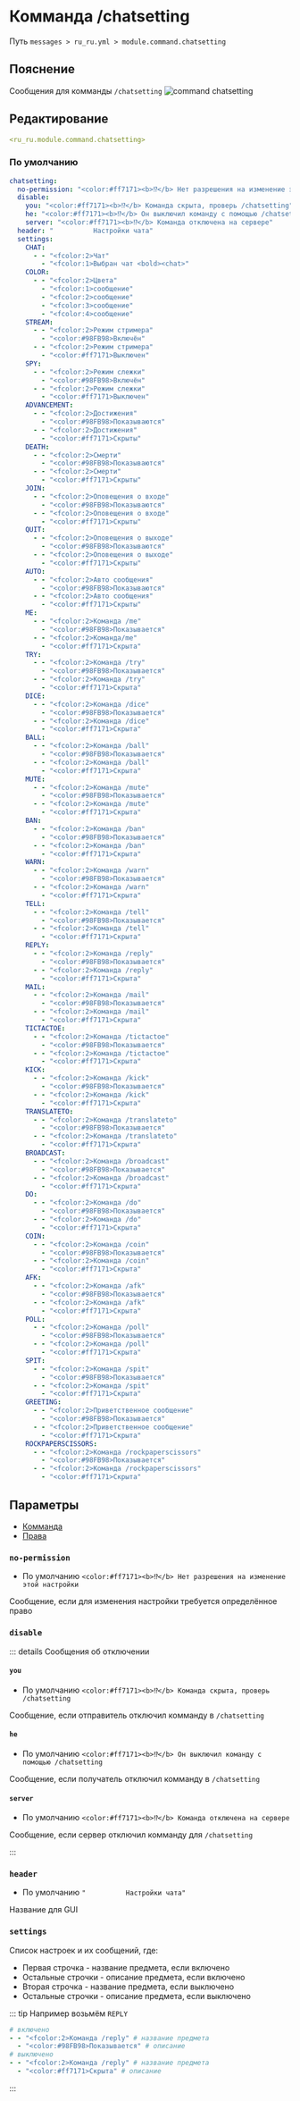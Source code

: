 # Комманда /chatsetting
Путь `messages > ru_ru.yml > module.command.chatsetting`

## Пояснение
Сообщения для комманды `/chatsetting`
![command chatsetting](/commandchatsetting.png)

## Редактирование
```yaml
<ru_ru.module.command.chatsetting>
```

### По умолчанию
```yaml
chatsetting:
  no-permission: "<color:#ff7171><b>⁉</b> Нет разрешения на изменение этой настройки"
  disable:
    you: "<color:#ff7171><b>⁉</b> Команда скрыта, проверь /chatsetting"
    he: "<color:#ff7171><b>⁉</b> Он выключил команду с помощью /chatsetting"
    server: "<color:#ff7171><b>⁉</b> Команда отключена на сервере"
  header: "          Настройки чата"
  settings:
    CHAT:
      - - "<fcolor:2>Чат"
        - "<fcolor:1>Выбран чат <bold><chat>"
    COLOR:
      - - "<fcolor:2>Цвета"
        - "<fcolor:1>сообщение"
        - "<fcolor:2>сообщение"
        - "<fcolor:3>сообщение"
        - "<fcolor:4>сообщение"
    STREAM:
      - - "<fcolor:2>Режим стримера"
        - "<color:#98FB98>Включён"
      - - "<fcolor:2>Режим стримера"
        - "<color:#ff7171>Выключен"
    SPY:
      - - "<fcolor:2>Режим слежки"
        - "<color:#98FB98>Включён"
      - - "<fcolor:2>Режим слежки"
        - "<color:#ff7171>Выключен"
    ADVANCEMENT:
      - - "<fcolor:2>Достижения"
        - "<color:#98FB98>Показываются"
      - - "<fcolor:2>Достижения"
        - "<color:#ff7171>Скрыты"
    DEATH:
      - - "<fcolor:2>Смерти"
        - "<color:#98FB98>Показываются"
      - - "<fcolor:2>Смерти"
        - "<color:#ff7171>Скрыты"
    JOIN:
      - - "<fcolor:2>Оповещения о входе"
        - "<color:#98FB98>Показываются"
      - - "<fcolor:2>Оповещения о входе"
        - "<color:#ff7171>Скрыты"
    QUIT:
      - - "<fcolor:2>Оповещения о выходе"
        - "<color:#98FB98>Показываются"
      - - "<fcolor:2>Оповещения о выходе"
        - "<color:#ff7171>Скрыты"
    AUTO:
      - - "<fcolor:2>Авто сообщения"
        - "<color:#98FB98>Показываются"
      - - "<fcolor:2>Авто сообщения"
        - "<color:#ff7171>Скрыты"
    ME:
      - - "<fcolor:2>Команда /me"
        - "<color:#98FB98>Показывается"
      - - "<fcolor:2>Команда/me"
        - "<color:#ff7171>Скрыта"
    TRY:
      - - "<fcolor:2>Команда /try"
        - "<color:#98FB98>Показывается"
      - - "<fcolor:2>Команда /try"
        - "<color:#ff7171>Скрыта"
    DICE:
      - - "<fcolor:2>Команда /dice"
        - "<color:#98FB98>Показывается"
      - - "<fcolor:2>Команда /dice"
        - "<color:#ff7171>Скрыта"
    BALL:
      - - "<fcolor:2>Команда /ball"
        - "<color:#98FB98>Показывается"
      - - "<fcolor:2>Команда /ball"
        - "<color:#ff7171>Скрыта"
    MUTE:
      - - "<fcolor:2>Команда /mute"
        - "<color:#98FB98>Показывается"
      - - "<fcolor:2>Команда /mute"
        - "<color:#ff7171>Скрыта"
    BAN:
      - - "<fcolor:2>Команда /ban"
        - "<color:#98FB98>Показывается"
      - - "<fcolor:2>Команда /ban"
        - "<color:#ff7171>Скрыта"
    WARN:
      - - "<fcolor:2>Команда /warn"
        - "<color:#98FB98>Показывается"
      - - "<fcolor:2>Команда /warn"
        - "<color:#ff7171>Скрыта"
    TELL:
      - - "<fcolor:2>Команда /tell"
        - "<color:#98FB98>Показывается"
      - - "<fcolor:2>Команда /tell"
        - "<color:#ff7171>Скрыта"
    REPLY:
      - - "<fcolor:2>Команда /reply"
        - "<color:#98FB98>Показывается"
      - - "<fcolor:2>Команда /reply"
        - "<color:#ff7171>Скрыта"
    MAIL:
      - - "<fcolor:2>Команда /mail"
        - "<color:#98FB98>Показывается"
      - - "<fcolor:2>Команда /mail"
        - "<color:#ff7171>Скрыта"
    TICTACTOE:
      - - "<fcolor:2>Команда /tictactoe"
        - "<color:#98FB98>Показывается"
      - - "<fcolor:2>Команда /tictactoe"
        - "<color:#ff7171>Скрыта"
    KICK:
      - - "<fcolor:2>Команда /kick"
        - "<color:#98FB98>Показывается"
      - - "<fcolor:2>Команда /kick"
        - "<color:#ff7171>Скрыта"
    TRANSLATETO:
      - - "<fcolor:2>Команда /translateto"
        - "<color:#98FB98>Показывается"
      - - "<fcolor:2>Команда /translateto"
        - "<color:#ff7171>Скрыта"
    BROADCAST:
      - - "<fcolor:2>Команда /broadcast"
        - "<color:#98FB98>Показывается"
      - - "<fcolor:2>Команда /broadcast"
        - "<color:#ff7171>Скрыта"
    DO:
      - - "<fcolor:2>Команда /do"
        - "<color:#98FB98>Показывается"
      - - "<fcolor:2>Команда /do"
        - "<color:#ff7171>Скрыта"
    COIN:
      - - "<fcolor:2>Команда /coin"
        - "<color:#98FB98>Показывается"
      - - "<fcolor:2>Команда /coin"
        - "<color:#ff7171>Скрыта"
    AFK:
      - - "<fcolor:2>Команда /afk"
        - "<color:#98FB98>Показывается"
      - - "<fcolor:2>Команда /afk"
        - "<color:#ff7171>Скрыта"
    POLL:
      - - "<fcolor:2>Команда /poll"
        - "<color:#98FB98>Показывается"
      - - "<fcolor:2>Команда /poll"
        - "<color:#ff7171>Скрыта"
    SPIT:
      - - "<fcolor:2>Команда /spit"
        - "<color:#98FB98>Показывается"
      - - "<fcolor:2>Команда /spit"
        - "<color:#ff7171>Скрыта"
    GREETING:
      - - "<fcolor:2>Приветственное сообщение"
        - "<color:#98FB98>Показывается"
      - - "<fcolor:2>Приветственное сообщение"
        - "<color:#ff7171>Скрыта"
    ROCKPAPERSCISSORS:
      - - "<fcolor:2>Команда /rockpaperscissors"
        - "<color:#98FB98>Показывается"
      - - "<fcolor:2>Команда /rockpaperscissors"
        - "<color:#ff7171>Скрыта"
```

## Параметры

- [Комманда](/ru/commands/module/command/chatsetting/)
- [Права](/ru/permissions/module/command/chatsetting/)

### `no-permission`
- По умолчанию `<color:#ff7171><b>⁉</b> Нет разрешения на изменение этой настройки`

Сообщение, если для изменения настройки требуется определённое право

### `disable`

::: details Сообщения об отключении
#### `you`
- По умолчанию `<color:#ff7171><b>⁉</b> Команда скрыта, проверь /chatsetting`

Сообщение, если отправитель отключил комманду в `/chatsetting`

#### `he`
- По умолчанию `<color:#ff7171><b>⁉</b> Он выключил команду с помощью /chatsetting`

Сообщение, если получатель отключил комманду в `/chatsetting`

#### `server`
- По умолчанию `<color:#ff7171><b>⁉</b> Команда отключена на сервере`

Сообщение, если сервер отключил комманду для `/chatsetting`

:::

### `header`
- По умолчанию `"          Настройки чата"`

Название для GUI

### `settings`

Список настроек и их сообщений, где:
- Первая строчка - название предмета, если включено
- Остальные строчки - описание предмета, если включено
- Вторая строчка - название предмета, если выключено
- Остальные строчки - описание предмета, если выключено

::: tip Например возьмём `REPLY`
```yaml
# включено
- - "<fcolor:2>Команда /reply" # название предмета
  - "<color:#98FB98>Показывается" # описание
# выключено
- - "<fcolor:2>Команда /reply" # название предмета
  - "<color:#ff7171>Скрыта" # описание
```
:::

